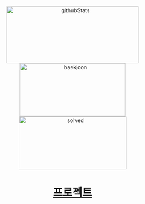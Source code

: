 <div style = "display: flex; align-items: center; flex-direction: column; justify-content: center;" align = "center">
  <div key="2">
    <img src="https://github-readme-stats.vercel.app/api?username=ldhldh07&show_icons=true&theme=dark" width="350" height="150" alt="githubStats" />
  </div>
  
  <div key="1">
    <img src="http://mazassumnida.wtf/api/v2/generate_badge?boj=dhlim07" width="280" height="140" alt="baekjoon" />
    <img src="http://mazandi.herokuapp.com/api?handle=dhlim07&theme=dark" width="285" height="140" alt="solved" />
  </div>
  
  <div key="4">
    <h3 style="font-size: 2em; font-weight: 700;">
      <a href="https://lively-umbra-fa1.notion.site/e5497854245a4a68bedaf0c4c68f962d">프로젝트</a>
    </h3>
    <div></div>
  </div>
</div>
